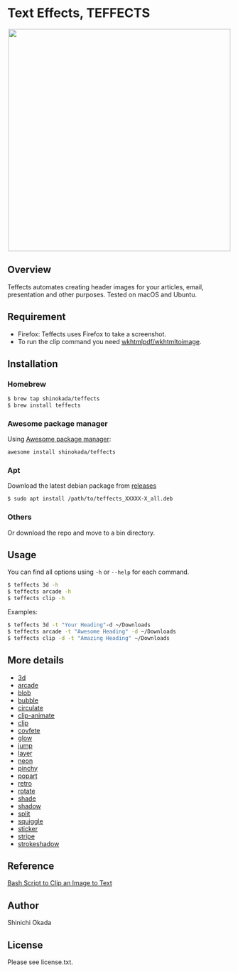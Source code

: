 # Text Effects, TEFFECTS

<p align="center">
<img width="500" src="https://raw.githubusercontent.com/shinokada/teffects/main/images/teffects.png" />

## Overview

Teffects automates creating header images for your articles, email, presentation and other purposes. Tested on macOS and Ubuntu.

## Requirement

- Firefox: Teffects uses Firefox to take a screenshot.
- To run the clip command you need [wkhtmlpdf/wkhtmltoimage](https://wkhtmltopdf.org/downloads.html).

## Installation

### Homebrew

```sh
$ brew tap shinokada/teffects
$ brew install teffects
```

### Awesome package manager

Using [Awesome package manager](https://github.com/shinokada/awesome):

```sh
awesome install shinokada/teffects
```

### Apt

Download the latest debian package from [releases](https://github.com/shinokada/teffects/releases)

```sh
$ sudo apt install /path/to/teffects_XXXXX-X_all.deb
```

### Others

Or download the repo and move to a bin directory.

## Usage

You can find all options using `-h` or `--help` for each command.

```sh
$ teffects 3d -h
$ teffects arcade -h
$ teffects clip -h
```

Examples:

```sh
$ teffects 3d -t "Your Heading"-d ~/Downloads
$ teffects arcade -t "Awesome Heading" -d ~/Downloads
$ teffects clip -d -t "Amazing Heading" ~/Downloads
```

## More details

- [3d](https://github.com/shinokada/teffects/blob/master/docs/3d.md)
- [arcade](https://github.com/shinokada/teffects/blob/master/docs/arcade.md)
- [blob](https://github.com/shinokada/teffects/blob/master/docs/blob.md)
- [bubble](https://github.com/shinokada/teffects/blob/master/docs/bubble.md)
- [circulate](https://github.com/shinokada/teffects/blob/master/docs/circulate.md)
- [clip-animate](https://github.com/shinokada/teffects/blob/master/docs/clip-animate.md)
- [clip](https://github.com/shinokada/teffects/blob/master/docs/clip.md)
- [covfete](https://github.com/shinokada/teffects/blob/master/docs/covfete.md)
- [glow](https://github.com/shinokada/teffects/blob/master/docs/glow.md)
- [jump](https://github.com/shinokada/teffects/blob/master/docs/jump.md)
- [layer](https://github.com/shinokada/teffects/blob/master/docs/layer.md)
- [neon](https://github.com/shinokada/teffects/blob/master/docs/neon.md)
- [pinchy](https://github.com/shinokada/teffects/blob/master/docs/pinchy.md)
- [popart](https://github.com/shinokada/teffects/blob/master/docs/popart.md)
- [retro](https://github.com/shinokada/teffects/blob/master/docs/retro.md)
- [rotate](https://github.com/shinokada/teffects/blob/master/docs/rotate.md)
- [shade](https://github.com/shinokada/teffects/blob/master/docs/shade.md)
- [shadow](https://github.com/shinokada/teffects/blob/master/docs/shadow.md)
- [split](https://github.com/shinokada/teffects/blob/master/docs/split.md)
- [squiggle](https://github.com/shinokada/teffects/blob/master/docs/squiggle.md)
- [sticker](https://github.com/shinokada/teffects/blob/master/docs/sticker.md)
- [stripe](https://github.com/shinokada/teffects/blob/master/docs/stripe.md)
- [strokeshadow](https://github.com/shinokada/teffects/blob/master/docs/strokeshadow.md)

## Reference

[Bash Script to Clip an Image to Text](https://medium.com/mkdir-awesome/bash-script-to-clip-an-image-to-text-8adab80a7dfa)

## Author

Shinichi Okada

## License

Please see license.txt.
